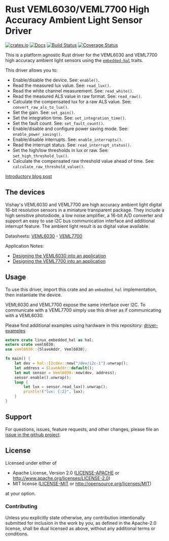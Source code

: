 # Rust VEML6030/VEML7700 High Accuracy Ambient Light Sensor Driver

[![crates.io](https://img.shields.io/crates/v/veml6030.svg)](https://crates.io/crates/veml6030)
[![Docs](https://docs.rs/veml6030/badge.svg)](https://docs.rs/veml6030)
[![Build Status](https://travis-ci.org/eldruin/veml6030-rs.svg?branch=master)](https://travis-ci.org/eldruin/veml6030-rs)
[![Coverage Status](https://coveralls.io/repos/github/eldruin/veml6030-rs/badge.svg?branch=master)](https://coveralls.io/github/eldruin/veml6030-rs?branch=master)

This is a platform agnostic Rust driver for the VEML6030 and VEML7700 high accuracy ambient
light sensors using the [`embedded-hal`] traits.

This driver allows you to:
- Enable/disable the device. See: `enable()`.
- Read the measured lux value. See: `read_lux()`.
- Read the white channel measurement. See: `read_white()`.
- Read the measured ALS value in raw format. See: `read_raw()`.
- Calculate the compensated lux for a raw ALS value. See: `convert_raw_als_to_lux()`.
- Set the gain. See: `set_gain()`.
- Set the integration time. See: `set_integration_time()`.
- Set the fault count. See: `set_fault_count()`.
- Enable/disable and configure power saving mode. See: `enable_power_saving()`.
- Enable/disable interrupts. See: `enable_interrupts()`.
- Read the interrupt status. See: `read_interrupt_status()`.
- Set the high/low thresholds in lux or raw. See: `set_high_threshold_lux()`.
- Calculate the compensated raw threshold value ahead of time. See: `calculate_raw_threshold_value()`.

[Introductory blog post](https://blog.eldruin.com/veml6030-ambient-light-sensor-driver-in-rust/)

## The devices

Vishay's VEML6030 and VEML7700 are high accuracy ambient light digital 16-bit
resolution sensors in a miniature transparent package. They include
a high sensitive photodiode, a low noise amplifier, a 16-bit A/D converter
and support an easy to use I2C bus communication interface and additional
interrupt feature.
The ambient light result is as digital value available.

Datasheets: [VEML6030](https://www.vishay.com/docs/84366/veml6030.pdf) - [VEML7700](https://www.vishay.com/docs/84286/veml7700.pdf)

Application Notes:
- [Designing the VEML6030 into an application](https://www.vishay.com/docs/84367/designingveml6030.pdf)
- [Designing the VEML7700 into an application](https://www.vishay.com/docs/84323/designingveml7700.pdf)

## Usage

To use this driver, import this crate and an `embedded_hal` implementation,
then instantiate the device.

VEML6030 and VEML7700 expose the same interface over I2C. To communicate with a VEML7700
simply use this driver as if communicating with a VEML6030.

Please find additional examples using hardware in this repository: [driver-examples]

[driver-examples]: https://github.com/eldruin/driver-examples

```rust
extern crate linux_embedded_hal as hal;
extern crate veml6030;
use veml6030::{SlaveAddr, Veml6030};

fn main() {
    let dev = hal::I2cdev::new("/dev/i2c-1").unwrap();
    let address = SlaveAddr::default();
    let mut sensor = Veml6030::new(dev, address);
    sensor.enable().unwrap();
    loop {
        let lux = sensor.read_lux().unwrap();
        println!("lux: {:2}", lux);
    }
}
```

## Support

For questions, issues, feature requests, and other changes, please file an
[issue in the github project](https://github.com/eldruin/veml6030-rs/issues).

## License

Licensed under either of

 * Apache License, Version 2.0 ([LICENSE-APACHE](LICENSE-APACHE) or
   http://www.apache.org/licenses/LICENSE-2.0)
 * MIT license ([LICENSE-MIT](LICENSE-MIT) or
   http://opensource.org/licenses/MIT)

at your option.

### Contributing

Unless you explicitly state otherwise, any contribution intentionally submitted
for inclusion in the work by you, as defined in the Apache-2.0 license, shall
be dual licensed as above, without any additional terms or conditions.

[`embedded-hal`]: https://github.com/rust-embedded/embedded-hal
